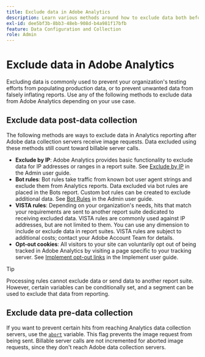 ```yaml
---
title: Exclude data in Adobe Analytics
description: Learn various methods around how to exclude data both before and after data collection.
exl-id: dee5bf3b-8bb3-48eb-908d-b4a981f17bfb
feature: Data Configuration and Collection
role: Admin
---
```

# Exclude data in Adobe Analytics

Excluding data is commonly used to prevent your organization's testing efforts from populating production data, or to prevent unwanted data from falsely inflating reports. Use any of the following methods to exclude data from Adobe Analytics depending on your use case.

## Exclude data post-data collection

The following methods are ways to exclude data in Analytics reporting after Adobe data collection servers receive image requests. Data excluded using these methods still count toward billable server calls.

* **Exclude by IP**: Adobe Analytics provides basic functionality to exclude data for IP addresses or ranges in a report suite. See [Exclude by IP](/help/admin/tools/exclude-ip.md) in the Admin user guide.
* **Bot rules**: Bot rules take traffic from known bot user agent strings and exclude them from Analytics reports. Data excluded via bot rules are placed in the Bots report. Custom bot rules can be created to exclude additional data. See [Bot Rules](/help/admin/tools/manage-rs/edit-settings/general/bot-removal/bot-rules.md) in the Admin user guide.
* **VISTA rules**: Depending on your organization's needs, hits that match your requirements are sent to another report suite dedicated to receiving excluded data. VISTA rules are commonly used against IP addresses, but are not limited to them. You can use any dimension to include or exclude data in report suites. VISTA rules are subject to additional costs; contact your Adobe Account Team for details.
* **Opt-out cookies**: All visitors to your site can voluntarily opt out of being tracked in Adobe Analytics by visiting a page specific to your tracking server. See [Implement opt-out links](/help/implement/js/opt-out.md) in the Implement user guide.

>[!TIP]
>
>Processing rules cannot exclude data or send data to another report suite. However, certain variables can be conditionally set, and a segment can be used to exclude that data from reporting.

## Exclude data pre-data collection

If you want to prevent certain hits from reaching Analytics data collection servers, use the [`abort`](/help/implement/vars/config-vars/abort.md) variable. This flag prevents the image request from being sent. Billable server calls are not incremented for aborted image requests, since they don't reach Adobe data collection servers.

